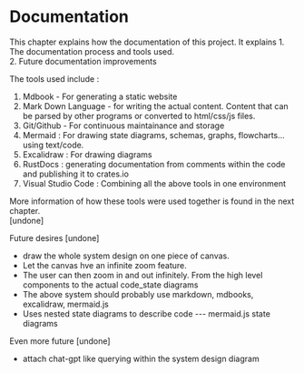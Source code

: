 # Documentation

This chapter explains how the documentation of this project. It explains 
    1. The documentation process and tools used.    
    2. Future documentation improvements

The tools used include :
1. Mdbook - For generating a static website
2. Mark Down Language - for writing the actual content. Content that can be parsed by other programs or converted to html/css/js files.
3. Git/Github - For continuous maintainance and storage
4. Mermaid : For drawing state diagrams, schemas, graphs, flowcharts... using text/code.
5. Excalidraw : For drawing diagrams
6. RustDocs : generating documentation from comments within the code and publishing it to crates.io 
7. Visual Studio Code : Combining all the above tools in one environment

More information of how these tools were used together is found in the next chapter.  
[undone]

Future desires [undone]
- draw the whole system design on one piece of canvas.
- Let the canvas hve an infinite zoom feature.
- The user can then zoom in and out infinitely. From the high level components to the actual code_state diagrams
- The above system should probably use markdown, mdbooks, excalidraw, mermaid.js
- Uses nested state diagrams to describe code --- mermaid.js state diagrams  

Even more future [undone]
- attach chat-gpt like querying within the system design diagram
